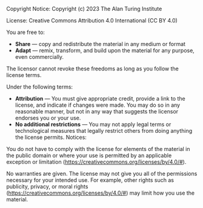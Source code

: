 Copyright Notice: Copyright (c) 2023 The Alan Turing Institute

License: Creative Commons Attribution 4.0 International (CC BY 4.0)

You are free to:

- **Share** — copy and redistribute the material in any medium or format
- **Adapt** — remix, transform, and build upon the material for any purpose, even commercially.

The licensor cannot revoke these freedoms as long as you follow the license terms.

Under the following terms:

- **Attribution** — You must give appropriate credit, provide a link to the license, and indicate if changes were made. You may do so in any reasonable manner, but not in any way that suggests the licensor endorses you or your use.
- **No additional restrictions** — You may not apply legal terms or technological measures that legally restrict others from doing anything the license permits.
Notices:

You do not have to comply with the license for elements of the material in the public domain or where your use is permitted by an applicable exception or limitation (https://creativecommons.org/licenses/by/4.0/#).

No warranties are given. The license may not give you all of the permissions necessary for your intended use. For example, other rights such as publicity, privacy, or moral rights (https://creativecommons.org/licenses/by/4.0/#) may limit how you use the material.